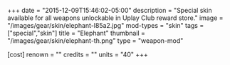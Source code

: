 +++
date = "2015-12-09T15:46:02-05:00"
description = "Special skin available for all weapons unlockable in Uplay Club reward store."
image = "/images/gear/skin/elephant-l85a2.jpg"
mod-types = "skin"
tags = ["special","skin"]
title = "Elephant"
thumbnail = "/images/gear/skin/elephant-th.png"
type = "weapon-mod"

[cost]
  renown = ""
  credits = ""
  units = "40"
+++
